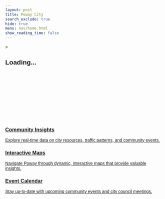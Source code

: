 ```yaml
---
layout: post
title: Poway City
search_exclude: true
hide: true
menu: nav/home.html
show_reading_time: false
---
```

<head>
    <meta charset="UTF-8">
    <meta name="viewport" content="width=device-width, initial-scale=1.0">
    <title>Poway City</title>
    <script src="https://cdn.tailwindcss.com"></script>
    <link href="https://fonts.googleapis.com/css2?family=Julius+Sans+One&display=swap" rel="stylesheet">>
    <style>
        /* Loading Screen */
        body {
            font-family: 'Julius Sans One', sans-serif;
        }
        .loader {
            border-top-color: #0e470d;
            animation: spin 1.5s infinite linear;
        }
        @keyframes spin {
            0% {
                transform: rotate(0deg);
            }
            100% {
                transform: rotate(360deg);
            }
        }
        /* Fade-in animation */
        .fade-in {
            opacity: 0;
            transform: translateY(40px);
            transition: opacity 1.2s ease-out, transform 1.2s ease-out;
        }
        .fade-in.visible {
            opacity: 1;
            transform: translateY(0);
        }
        /* Gradient Animation */
        @keyframes gradient {
            0% { background-position: 0% 50%; }
            50% { background-position: 100% 50%; }
            100% { background-position: 0% 50%; }
        }
        .animate-gradient {
            background-size: 200% 200%;
            animation: gradient 8s ease infinite;
        }
        /* Typewriter effect */
        .typewriter {
            font-size: 5rem;
            font-weight: 900;
            overflow: hidden;
            white-space: nowrap;
            margin: 0 auto;
            word-spacing: 1em;
            line-height: 1.2;
        }
        .typewriter .text {
            display: inline-block;
            opacity: 0;
        }
    </style>
</head>
<body class="bg-black text-white relative">
    <!-- Loading Screen -->
    <div id="loading-screen" class="fixed inset-0 bg-green-900 flex items-center justify-center z-50">
        <div class="text-center">
            <div class="loader ease-linear rounded-full border-8 border-t-8 border-white h-32 w-32 mb-4"></div>
            <h2 class="text-4xl font-semibold text-white">Loading...</h2>
        </div>
    </div>
    <!-- Background Animation -->
    <div class="absolute top-0 left-0 w-full h-full overflow-hidden -z-10">
        <div class="bg-gradient-to-r from-green-700 via-green-600 to-green-900 w-full h-full opacity-70 animate-gradient"></div>
    </div>
    <!-- About Us Section -->
    <section id="about" class="h-screen flex flex-col items-center justify-center text-center bg-orange-100 text-black">
        <h2 class="text-7xl font-extrabold text-teal-800 fade-in mb-6">The City of Poway</h2>
        <img src="{{site.baseurl}}/images/poway.png" alt="Poway City" class="w-80 mb-6 fade-in border-8 border-[#0e470d]" />
        <p class="text-3xl text-teal-800 max-w-5xl fade-in">
            Discover city-wide analytics and explore interactive content that shape our future.
        </p>
    </section>
    <!-- Features Section -->
   <section id="features" class="py-20 bg-teal-800">
    <h2 class="text-7xl font-bold text-center text-orange-100 mb-10 fade-in">Our Features</h2>
    <div class="grid grid-cols-1 md:grid-cols-3 gap-8">
        <!-- Community Insights -->
        <a href="community.md" class="block">
            <div class="bg-white rounded-lg shadow-lg overflow-hidden transform transition-transform duration-500 hover:scale-105 max-w-sm mx-auto">
                <div class="p-6">
                    <h3 class="text-3xl font-bold mb-2 text-teal-800">Community Insights</h3>
                    <p class="text-xl text-teal-800">Explore real-time data on city resources, traffic patterns, and community events.</p>
                </div>
            </div>
        </a>
        <!-- Interactive Maps -->
        <a href="interactive.md" class="block">
            <div class="bg-white rounded-lg shadow-lg overflow-hidden transform transition-transform duration-500 hover:scale-105 max-w-sm mx-auto">
                <div class="p-6">
                    <h3 class="text-3xl font-bold mb-2 text-teal-800">Interactive Maps</h3>
                    <p class="text-xl text-teal-800">Navigate Poway through dynamic, interactive maps that provide valuable insights.</p>
                </div>
            </div>
        </a>
        <!-- Event Calendar -->
        <a href="event.md" class="block">
            <div class="bg-white rounded-lg shadow-lg overflow-hidden transform transition-transform duration-500 hover:scale-105 max-w-sm mx-auto">
                <div class="p-6">
                    <h3 class="text-3xl font-bold mb-2 text-teal-800">Event Calendar</h3>
                    <p class="text-xl text-teal-800">Stay up-to-date with upcoming community events and city council meetings.</p>
                </div>
            </div>
        </a>
    </div>
</section>
    <script>
        document.addEventListener("DOMContentLoaded", function() {
            const loadingScreen = document.getElementById('loading-screen');
            window.addEventListener('load', function() {
                loadingScreen.style.display = 'none';
            });
            // Typewriter effect for the welcome message
            const text = "Welcome to Poway City";
            const typewriterElement = document.querySelector(".typewriter");
            let index = 0;
            function type() {
                if (index < text.length) {
                    const span = document.createElement('span');
                    span.textContent = text.charAt(index);
                    span.classList.add('text');
                    typewriterElement.appendChild(span);
                    setTimeout(() => {
                        span.style.opacity = 1;
                    }, 50 * index);
                    index++;
                    setTimeout(type, 80);
                }
            }
            type();
            // Fade in effect
            const fadeInElements = document.querySelectorAll('.fade-in');
            window.addEventListener('scroll', function() {
                fadeInElements.forEach(function(element) {
                    if (element.getBoundingClientRect().top < window.innerHeight) {
                        element.classList.add('visible');
                    }
                });
            });
        });
    </script>
</body>
</html>
